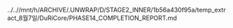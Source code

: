 ../..//mnt/h/ARCHIVE/.UNWRAP/D/STAGE2_INNER/1b56a430f95a/temp_extract_8월7일/DuRiCore/PHASE14_COMPLETION_REPORT.md